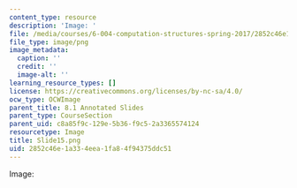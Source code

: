 ```yaml
---
content_type: resource
description: 'Image: '
file: /media/courses/6-004-computation-structures-spring-2017/2852c46e1a334eea1fa84f94375ddc51_Slide15.png
file_type: image/png
image_metadata:
  caption: ''
  credit: ''
  image-alt: ''
learning_resource_types: []
license: https://creativecommons.org/licenses/by-nc-sa/4.0/
ocw_type: OCWImage
parent_title: 8.1 Annotated Slides
parent_type: CourseSection
parent_uid: c8a85f9c-129e-5b36-f9c5-2a3365574124
resourcetype: Image
title: Slide15.png
uid: 2852c46e-1a33-4eea-1fa8-4f94375ddc51
---
```

Image: 